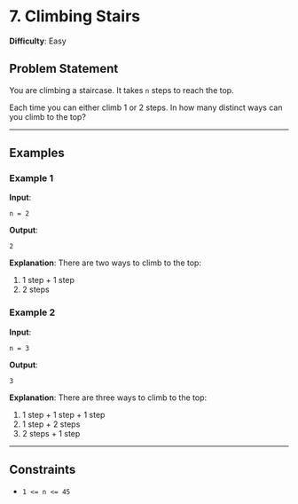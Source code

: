 # 7. Climbing Stairs

**Difficulty**: Easy

## Problem Statement
You are climbing a staircase. It takes `n` steps to reach the top.

Each time you can either climb 1 or 2 steps. In how many distinct ways can you climb to the top?

---

## Examples

### Example 1
**Input**:
```
n = 2
```

**Output**:
```
2
```

**Explanation**: There are two ways to climb to the top:
1. 1 step + 1 step
2. 2 steps

### Example 2
**Input**:
```
n = 3
```

**Output**:
```
3
```

**Explanation**: There are three ways to climb to the top:
1. 1 step + 1 step + 1 step
2. 1 step + 2 steps
3. 2 steps + 1 step

---

## Constraints
- `1 <= n <= 45`
